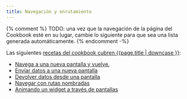 ```yaml
---
title: Navegación y enrutamiento
---
```


{% comment %}
TODO: una vez que la navegación de la página del Cookbook esté en su lugar, cambie lo siguiente para que sea una lista generada automáticamente.
{% endcomment -%}

Las siguientes [recetas del cookbook cubren {{page.title | downcase }}][cookbook]:

* [Navega a una nueva pantalla y vuelve.](/docs/cookbook/navigation/navigation-basics)
* [Enviar datos a una nueva pantalla](/docs/cookbook/navigation/passing-data)
* [Devolver datos desde una pantalla](/docs/cookbook/navigation/returning-data)
* [Navegar con rutas nombradas](/docs/cookbook/navigation/named-routes)
* [Animando un widget a través de pantallas](/docs/cookbook/navigation/hero-animations)

[cookbook]: /docs/cookbook#navigation
